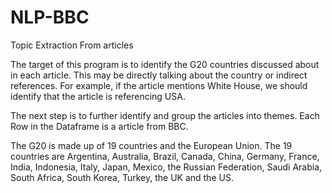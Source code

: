 # NLP-BBC
Topic Extraction From articles

The target of this program is to identify the G20 countries discussed about in each article. This may be directly talking about the country or indirect references. For example, if the article mentions White House, we should identify that the article is referencing USA.

The next step is to further identify and group the articles into themes.
Each Row in the Dataframe is a article from BBC.

The G20 is made up of 19 countries and the European Union. The 19 countries are Argentina, Australia, Brazil, Canada, China, Germany, France, India, Indonesia, Italy, Japan, Mexico, the Russian Federation, Saudi Arabia, South Africa, South Korea, Turkey, the UK and the US.
